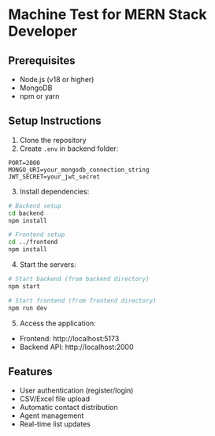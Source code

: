 # Machine Test for MERN Stack Developer 

## Prerequisites

- Node.js (v18 or higher)
- MongoDB
- npm or yarn

## Setup Instructions

1. Clone the repository
2. Create `.env` in backend folder:
```
PORT=2000
MONGO_URI=your_mongodb_connection_string
JWT_SECRET=your_jwt_secret
```

3. Install dependencies:
```bash
# Backend setup
cd backend
npm install

# Frontend setup
cd ../frontend
npm install
```

4. Start the servers:
```bash
# Start backend (from backend directory)
npm start

# Start frontend (from frontend directory)
npm run dev
```

5. Access the application:
- Frontend: http://localhost:5173
- Backend API: http://localhost:2000

## Features

- User authentication (register/login)
- CSV/Excel file upload
- Automatic contact distribution
- Agent management
- Real-time list updates
